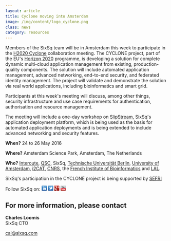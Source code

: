 ```yaml
---
layout: article
title: Cyclone moving into Amsterdam
image: /img/content/logo_cyclone.png  
class: news
category: resources
---
```


Members of the SixSq team will be in Amsterdam this week to participate in the [H2020 Cyclone](http://www.cyclone-project.eu) collaboration meeting. The CYCLONE project, part of the EU's [Horizon 2020](https://ec.europa.eu/programmes/horizon2020/en/what-horizon-2020) programme, is developing a solution for complete dynamic multi-cloud application management from existing, production-quality components. The solution will include automated application management, advanced networking, end-to-end security, and federated identity management. The project will validate and demonstrate the solution via real world applications, including bioinformatics and smart grid.

Participants at this week's meeting will discuss, among other things, security infrastructure and use case requirements for authentication, authorisation and resource management. 

The meeting will include a one-day workshop on [SlipStream](http://sixsq.com/products/slipstream/), SixSq's application deployment platform, which is being used as the basis for automated application deployments and is being extended to include advanced networking and security features.

**When?**
24 to 26 May 2016

**Where?**
Amsterdam Science Park, Amsterdam, The Netherlands

**Who?**
[Interoute](http://www.interoute.com), [QSC](https://www.qsc.de/en/), SixSq, [Technische Universität Berlin](http://www.snet.tu-berlin.de), [University of Amsterdam](http://www.uva.nl/en/home), [i2CAT](http://www.i2cat.net/en), [CNRS](http://www.cnrs.fr), the [French Institute of Bioinformatics](http://www.france-bioinformatique.fr) and [LAL](http://www.lal.in2p3.fr/?lang=fr).


SixSq's participation in the CYCLONE project is being supported by [SEFRI](http://www.sbfi.admin.ch/index.html?lang=fr)

Follow SixSq on:
<a href="http://linkedin.com/company/sixsq"><img src="/img/design/linkedin_small.png" alt="LinkedIn" width="16" /></a> <a href="http://twitter.com/@sixsq"><img src="/img/design/twitter_small.png" alt="Twitter" width="16" /></a> <a href="http://plus.google.com/+sixsq"><img src="/img/design/google_plus_small.png" alt="Google+" width="16" /></a> <a href="https://www.youtube.com/channel/UCGYw3n7c-QsDtsVH32By1-g"><img src="/img/design/youtube_small.png" alt="Youtube" width="16"/></a>


For more information, please contact
----

**Charles Loomis**  
SixSq CTO 

[cal@sixsq.com](mailto:cal@sixsq.com)



